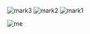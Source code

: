 ![mark3](https://github.com/user-attachments/assets/1f16349c-131a-40cf-b958-cd987840fabc)
![mark2](https://github.com/user-attachments/assets/6cb0b6d1-1ff8-4ab9-9218-4ba37a3faccf)
![mark1](https://github.com/user-attachments/assets/d8cb9f1f-9a9d-46a1-998b-0e35c57b4643)

![me](https://github.com/user-attachments/assets/b727effa-4887-432b-92aa-ff621f941ca1)
